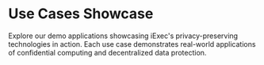 # Use Cases Showcase

Explore our demo applications showcasing iExec's privacy-preserving technologies
in action. Each use case demonstrates real-world applications of confidential
computing and decentralized data protection.

<div class="grid grid-cols-1 gap-8 my-8">
  <UseCaseCard
    title="Content Creator"
    description="A comprehensive demo showcasing iExec's DataProtector Sharing module. Experience privacy-first data sharing where content creators can securely share their work while maintaining full control over access permissions and monetization."
    imageUrl="/assets/content-creator-screenshot.png"
    imageAlt="Content Creator Demo Screenshot"
    :features="['DataProtector Core', 'DataProtector Sharing']"
    demoUrl="https://demo.iex.ec/content-creator/"
    githubUrl="https://github.com/iExecBlockchainComputing/content-creator-usecase-demo"
    demoIcon="mdi:art"
  />

<UseCaseCard
    title="Web3Messaging"
    description="Secure communication platform for Web3 users enabling privacy-preserving messaging through Web3Mail and Web3Telegram. Users maintain control over their data while enabling targeted communication and monetizing their engagement."
    imageUrl="/assets/web3messaging-screenshot.png"
    imageAlt="Web3Messaging Demo Screenshot"
    :features="['Web3Mail', 'Web3Telegram', 'DataProtector Core']"
    demoUrl="https://demo.iex.ec/web3messaging"
    githubUrl="https://github.com/iExecBlockchainComputing/web3-messaging-usecase-demo"
    demoIcon="mdi:message-processing"
  />

</div>

<script setup>
import UseCaseCard from '../components/UseCaseCard.vue';
</script>

